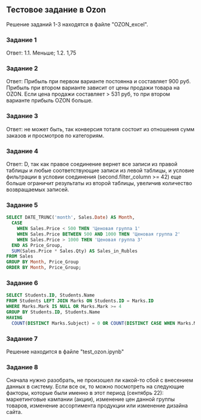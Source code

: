 ## Тестовое задание в Ozon
Решение заданий 1-3 находятся в файле "OZON_excel".

### Задание 1
Ответ: 
1.1. Меньше;
1.2. 1,75

### Задание 2
Ответ:
Прибыль при первом варианте постоянна и составляет 900 руб. Прибыль при втором варианте зависит от цены продажи товара на OZON. Если цена продажи составляет > 531 руб, то при втором варианте прибыль OZON больше.

### Задание 3
Ответ: не может быть, так конверсия тоталя состоит из отношения сумм заказов и просмотров по категориям.

### Задание 4
Ответ: D, так как правое соединение вернет все записи из правой таблицы и любые соответствующие записи из левой таблицы, и условие фильтрации в условии соединения (second.filter_column >= 42) еще больше ограничит результаты из второй таблицы, увеличив количество возвращаемых записей.

### Задание 5
```sql
SELECT DATE_TRUNC('month', Sales.Date) AS Month,
  CASE
    WHEN Sales.Price < 500 THEN 'Ценовая группа 1'
    WHEN Sales.Price BETWEEN 500 AND 1000 THEN 'Ценовая группа 2'
    WHEN Sales.Price > 1000 THEN 'Ценовая группа 3'
  END AS Price_Group,
  SUM(Sales.Price * Sales.Qty) AS Sales_in_Rubles
FROM Sales
GROUP BY Month, Price_Group
ORDER BY Month, Price_Group;
```
### Задание 6
```sql
SELECT Students.ID, Students.Name
FROM Students LEFT JOIN Marks ON Students.ID = Marks.ID
WHERE Marks.Mark IS NULL OR Marks.Mark >= 4
GROUP BY Students.ID, Students.Name
HAVING 
  COUNT(DISTINCT Marks.Subject) = 0 OR COUNT(DISTINCT CASE WHEN Marks.Mark < 4 THEN Marks.Subject END) = 0;
```
### Задание 7
Решение находится в файле "test_ozon.ipynb"

### Задание 8
Сначала нужно разобрать, не произошел ли какой-то сбой с внесением данных в систему. Если все ок, то можно посмотреть на следующие факторы, которые были именно в этот период (сентябрь 22): маркетинговые кампании (акции), изменение цен данной группы товаров, изменение ассортимента продукции или изменение дизайна сайта.
